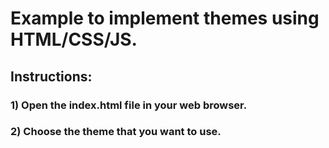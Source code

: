 # Example to implement themes using HTML/CSS/JS.

## Instructions:
### 1) Open the index.html file in your web browser.
### 2) Choose the theme that you want to use.

